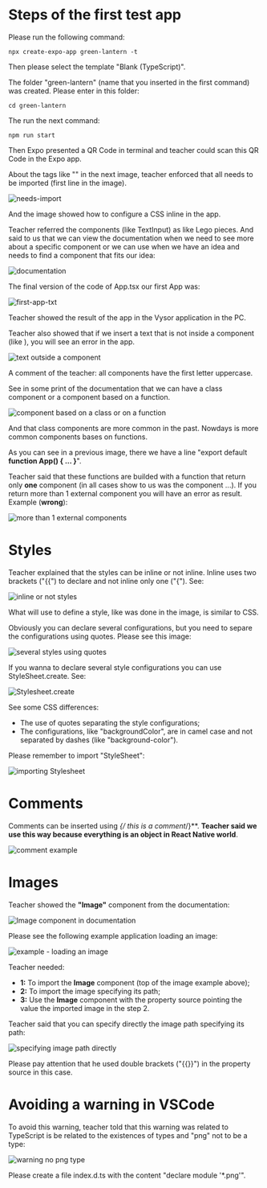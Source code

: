 # Steps of the first test app

Please run the following command:

```
npx create-expo-app green-lantern -t
```

Then please select the template "Blank (TypeScript)".

The folder "green-lantern" (name that you inserted in the first command) was created. Please enter in this folder:

```
cd green-lantern
```

The run the next command:

```
npm run start
```

Then Expo presented a QR Code in terminal and teacher could scan this QR Code in the Expo app.

About the tags like "<TextInput></TextInput>" in the next image, teacher enforced that all needs to be imported (first line in the image).

![needs-import](images/needs-import.png)

And the image showed how to configure a CSS inline in the app.

Teacher referred the components (like TextInput) as like Lego pieces. And said to us that we can view the documentation when we need to see more about a specific component or we can use when we have an idea and needs to find a component that fits our idea:

![documentation](images/documentation.png)

The final version of the code of App.tsx our first App was:

![first-app-txt](images/first-app-tsx.png)

Teacher showed the result of the app in the Vysor application in the PC.

Teacher also showed that if we insert a text that is not inside a component (like <Text />), you will see an error in the app.

![text outside a component](images/text-outside-a-component.png)

A comment of the teacher: all components have the first letter uppercase.

See in some print of the documentation that we can have a class component or a component based on a function.

![component based on a class or on a function](images/class-or-function-component.png)

And that class components are more common in the past. Nowdays is more common components bases on functions.

As you can see in a previous image, there we have a line "export default **function App() { ... }**".

Teacher said that these functions are builded with a function that return only **one** component (in all cases show to us was the component <View>...</View>). If you return more than 1 external component you will have an error as result. Example (**wrong**):

![more than 1 external components](images/more-than-one-external-component.png)


# Styles

Teacher explained that the styles can be inline or not inline. Inline uses two brackets ("{{") to declare and not inline only one ("{"). See:

![inline or not styles](images/styles.png)

What will use to define a style, like was done in the image, is similar to CSS.

Obviously you can declare several configurations, but you need to separe the configurations using quotes. Please see this image:

![several styles using quotes](images/several-style-configurations.png)

If you wanna to declare several style configurations you can use StyleSheet.create. See:

![Stylesheet.create](images/stylesheet-create.png)

See some CSS differences:

- The use of quotes separating the style configurations;
- The configurations, like "backgroundColor", are in camel case and not separated by dashes (like "background-color").

Please remember to import "StyleSheet":

![importing Stylesheet](images/importing-StyleSheet.png)


# Comments

Comments can be inserted using **{/* this is a comment*/}**. **Teacher said we use this way because everything is an object in React Native world**.

![comment example](images/comment-example.png)


# Images

Teacher showed the **"Image"** component from the documentation:

![Image component in documentation](images/Image-component-in-documentation.png)

Please see the following example application loading an image:

![example - loading an image](images/loading-an-image-example.png)

Teacher needed:

- **1:** To import the **Image** component (top of the image example above);
- **2:** To import the image specifying its path;
- **3:** Use the **Image** component with the property source pointing the value the imported image in the step 2.

Teacher said that you can specify directly the image path specifying its path:

![specifying image path directly](images/specifying-image-path-directly.png)

Please pay attention that he used double brackets ("{{}}") in the property source in this case.


# Avoiding a warning in VSCode

To avoid this warning, teacher told that this warning was related to TypeScript is be related to the existences of types and "png" not to be a type:

![warning no png type](images/warning-no-png-type.png)

Please create a file index.d.ts with the content "declare module '*.png'".